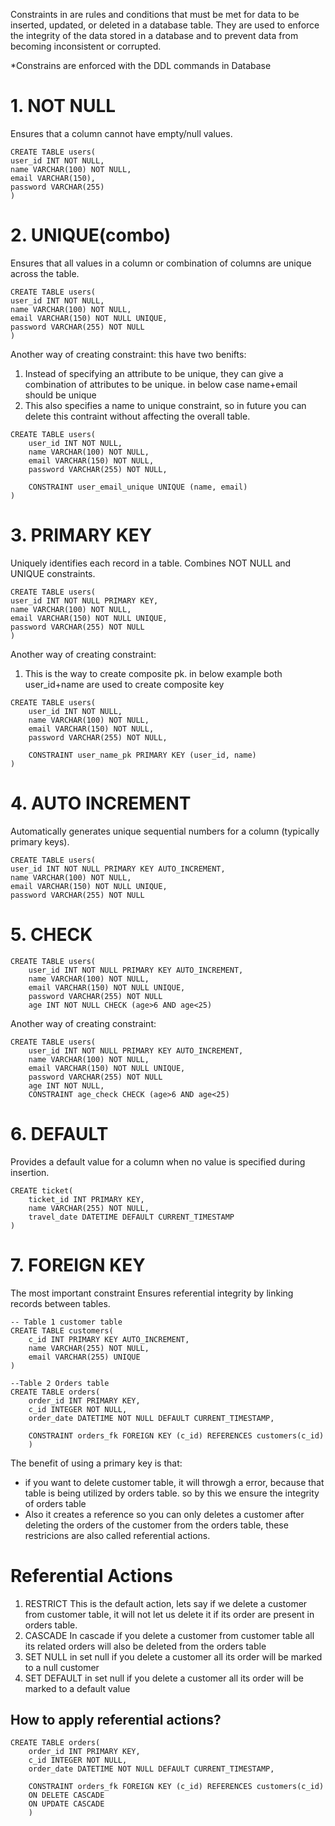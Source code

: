 Constraints in are rules and conditions that must be met for data to be inserted, updated, or deleted in a database table. They are used to enforce the integrity of the data stored in a database and to prevent data from becoming inconsistent or corrupted.

*Constrains are enforced with the DDL commands in Database


# 1. NOT NULL
Ensures that a column cannot have empty/null values.
```
CREATE TABLE users(
user_id INT NOT NULL,
name VARCHAR(100) NOT NULL,
email VARCHAR(150),
password VARCHAR(255)
)
```
# 2. UNIQUE(combo)
Ensures that all values in a column or combination of columns are unique across the table.
```
CREATE TABLE users(
user_id INT NOT NULL,
name VARCHAR(100) NOT NULL,
email VARCHAR(150) NOT NULL UNIQUE,
password VARCHAR(255) NOT NULL
)
```

Another way of creating constraint:
this have two benifts:
1. Instead of specifying an attribute to be unique, they can give a combination of attributes to be unique. in below case name+email should be unique
2. This also specifies a name to unique constraint, so in future you can delete this contraint without affecting the overall table.
```
CREATE TABLE users(
	user_id INT NOT NULL,
	name VARCHAR(100) NOT NULL,
	email VARCHAR(150) NOT NULL,
	password VARCHAR(255) NOT NULL,

	CONSTRAINT user_email_unique UNIQUE (name, email)
)
```

# 3. PRIMARY KEY
Uniquely identifies each record in a table. Combines NOT NULL and UNIQUE constraints.

```
CREATE TABLE users(
user_id INT NOT NULL PRIMARY KEY,
name VARCHAR(100) NOT NULL,
email VARCHAR(150) NOT NULL UNIQUE,
password VARCHAR(255) NOT NULL
)
```

Another way of creating constraint:
1. This is the way to create composite pk. in below example both user_id+name are used to create composite key
```
CREATE TABLE users(
	user_id INT NOT NULL,
	name VARCHAR(100) NOT NULL,
	email VARCHAR(150) NOT NULL,
	password VARCHAR(255) NOT NULL,

	CONSTRAINT user_name_pk PRIMARY KEY (user_id, name)
)
```
# 4. AUTO INCREMENT
Automatically generates unique sequential numbers for a column (typically primary keys).
```
CREATE TABLE users(
user_id INT NOT NULL PRIMARY KEY AUTO_INCREMENT,
name VARCHAR(100) NOT NULL,
email VARCHAR(150) NOT NULL UNIQUE,
password VARCHAR(255) NOT NULL

```
# 5. CHECK
```
CREATE TABLE users(
	user_id INT NOT NULL PRIMARY KEY AUTO_INCREMENT,
	name VARCHAR(100) NOT NULL,
	email VARCHAR(150) NOT NULL UNIQUE,
	password VARCHAR(255) NOT NULL
	age INT NOT NULL CHECK (age>6 AND age<25)
```
Another way of creating constraint:
```
CREATE TABLE users(
	user_id INT NOT NULL PRIMARY KEY AUTO_INCREMENT,
	name VARCHAR(100) NOT NULL,
	email VARCHAR(150) NOT NULL UNIQUE,
	password VARCHAR(255) NOT NULL
	age INT NOT NULL,
	CONSTRAINT age_check CHECK (age>6 AND age<25)	
```
# 6. DEFAULT
Provides a default value for a column when no value is specified during insertion.
```
CREATE ticket(
	ticket_id INT PRIMARY KEY,
	name VARCHAR(255) NOT NULL,
	travel_date DATETIME DEFAULT CURRENT_TIMESTAMP
)
```
# 7. FOREIGN KEY 
The most important constraint
Ensures referential integrity by linking records between tables.

```
-- Table 1 customer table
CREATE TABLE customers(
	c_id INT PRIMARY KEY AUTO_INCREMENT,
	name VARCHAR(255) NOT NULL,
	email VARCHAR(255) UNIQUE
)

--Table 2 Orders table
CREATE TABLE orders(
    order_id INT PRIMARY KEY,
    c_id INTEGER NOT NULL,
    order_date DATETIME NOT NULL DEFAULT CURRENT_TIMESTAMP,
    
    CONSTRAINT orders_fk FOREIGN KEY (c_id) REFERENCES customers(c_id)
    )
```

The benefit of using a primary key is that:
- if you want to delete customer table, it will throwgh a error, because that table is being utilized by orders table.
so by this we ensure the integrity of orders table
 - Also it creates a reference so you can only deletes a customer after deleting the orders of the customer from the orders table, these restricions are also called referential actions.

# Referential Actions 
1. RESTRICT
This is the default action, lets say if we delete a customer from customer table, it will not let us delete it if its order are present in orders table.
2. CASCADE
In cascade if you delete a customer from customer table all its related orders will also be deleted from the orders table
3. SET NULL
in set null if you delete a customer all its order will be marked to a null customer
4. SET DEFAULT
in set null if you delete a customer all its order will be marked to a default value

## How to apply referential actions?

```
CREATE TABLE orders(
    order_id INT PRIMARY KEY,
    c_id INTEGER NOT NULL,
    order_date DATETIME NOT NULL DEFAULT CURRENT_TIMESTAMP,
    
    CONSTRAINT orders_fk FOREIGN KEY (c_id) REFERENCES customers(c_id)
    ON DELETE CASCADE
    ON UPDATE CASCADE
    )
```